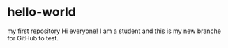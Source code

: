 # hello-world
my first repository
Hi everyone! I am a student and this is my new branche for GitHub to test.
